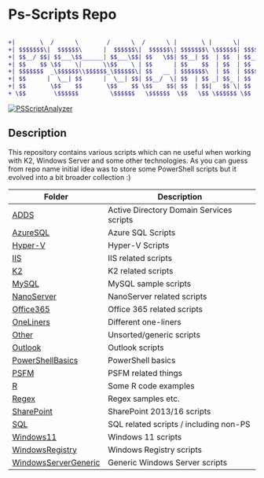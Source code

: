 # Ps-Scripts Repo #

```diff

+|       \  /      \        /      \  /      \ |       \ |      \|       \        \ /      \ 
+| $$$$$$$\|  $$$$$$\      |  $$$$$$\|  $$$$$$\| $$$$$$$\ \$$$$$$| $$$$$$$\$$$$$$$$|  $$$$$$\
+| $$__/ $$| $$___\$$______| $$___\$$| $$   \$$| $$__| $$  | $$  | $$__/ $$ | $$   | $$___\$$
+| $$    $$ \$$    \|      \\$$    \ | $$      | $$    $$  | $$  | $$    $$ | $$    \$$    \ 
+| $$$$$$$  _\$$$$$$\\$$$$$$_\$$$$$$\| $$   __ | $$$$$$$\  | $$  | $$$$$$$  | $$    _\$$$$$$\
+| $$      |  \__| $$      |  \__| $$| $$__/  \| $$  | $$ _| $$_ | $$       | $$   |  \__| $$
+| $$       \$$    $$       \$$    $$ \$$    $$| $$  | $$|   $$ \| $$       | $$    \$$    $$
+ \$$        \$$$$$$         \$$$$$$   \$$$$$$  \$$   \$$ \$$$$$$ \$$        \$$     \$$$$$$ 

```
[![PSScriptAnalyzer](https://github.com/mikerodionov/ps-scripts/actions/workflows/powershell.yml/badge.svg)](https://github.com/mikerodionov/ps-scripts/actions/workflows/powershell.yml)

## Description ##

This repository contains various scripts which can ne useful when working with K2, Windows Server and some other technologies.
As you can guess from repo name initial idea was to store some PowerShell scripts but it evolved into a bit broader collection :)


| Folder                                        | Description                              |
|-----------------------------------------------|------------------------------------------|
| [ADDS](ADDS/)                                 | Active Directory Domain Services scripts |
| [AzureSQL](AzureSQL/)                         | Azure SQL Scripts                        |
| [Hyper-V](Hyper-V/)                           | Hyper-V Scripts                          |
| [IIS](IIS/)                                   | IIS related scripts                      |
| [K2](K2/)                                     | K2 related scripts                       |
| [MySQL](MySQL/)                               | MySQL sample scripts                     |
| [NanoServer](NanoServer/)                     | NanoServer related scripts               |
| [Office365](Office365/)                       | Office 365 related scripts               |
| [OneLiners](OneLiners/)                       | Different one-liners                     |
| [Other](Other/)                               | Unsorted/generic scripts                 |
| [Outlook](Outlook/)                           | Outlook scripts                          |
| [PowerShellBasics](PowerShellBasics/)         | PowerShell basics                        |
| [PSFM](PSFM/)                                 | PSFM related things                      |
| [R](R/)                                       | Some R code examples                     |
| [Regex](Regex/)                               | Regex samples etc.                       |
| [SharePoint](SharePoint/)                     | SharePoint 2013/16 scripts               |
| [SQL](SQL/)                                   | SQL related scripts / including non-PS   |
| [Windows11](Windows11/)                       | Windows 11 scripts                       |
| [WindowsRegistry](WindowsRegistry/)           | Windows Registry scripts                 |
| [WindowsServerGeneric](WindowsServerGeneric/) | Generic Windows Server scripts           |
